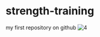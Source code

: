 # strength-training
my first repository on github
![4](https://user-images.githubusercontent.com/114340091/192141173-55c31b00-e46a-4dc2-b6c0-34e6d805fd25.jpg)

